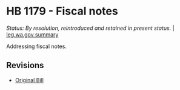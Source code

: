 # HB 1179 - Fiscal notes
*Status: By resolution, reintroduced and retained in present status.* | [leg.wa.gov summary](https://app.leg.wa.gov/billsummary?BillNumber=1179&Year=2021)

Addressing fiscal notes.

## Revisions
* [Original Bill](1/)